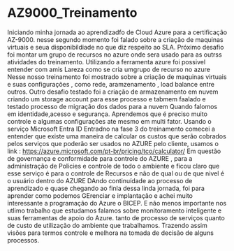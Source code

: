 

# AZ9000_Treinamento

Iniciando minha jornada ao aprendizadfo de Cloud Azure para a certificação AZ-9000. 
nesse segundo momento foi falado sobre a criação de maquinas virtuais e seua disponibildiade no que diz respeito ao SLA. 
Próximo desafio foi montar um grupo de recursos no azure onde sera usado para as outrss atividades do treinamento. Utilizando a ferramenta azure foi possivel entender com amis  Lareza como se cria umgrupo de recurso no azure 
Nesse nosso treinamento foi mostrado sobre a criação de maquinas virtuais e suas configurações , como rede, aramzenamento , load balance entre outros.
Outro desafio testado foi a criação de armazenamento em nuvem criando um storage account para esse processo e tabmem faalado e testado processo de migração dos dados para a nuvem
Quando falomos em identidade,acesso e segurança. Aprendemos que é preciso muito controle e algumas configurações ate mesmo em multi fator.
Usando o serviço Microsoft Entra ID
Entradno na fase 3 do treinamento comecei a entender que existe uma maneira de calcular os custos que serão cobrados pelos serviços que poderão ser usados no AZURE pelo cliente, usamos o link : https://azure.microsoft.com/pt-br/pricing/tco/calculator/
Em questão de governança e conformidade para controle do AZURE , para a administração de Policies e controle de todo o ambiente e ficou claro que esse serviço é para o controle de Recursos e não de qual ou de que nivel é o usuário dentro do AZURE
DAndo continuídade ao processo de aprendizado e quase chegando ao finla dessa linda jornada, foi para aprender como podemos GErenciar e implantação e achei muito interessante a programação do Azure o BICEP. 
E não menos importante nos utlimo trabalho que estudamos falamos sobre monitoramento inteligente e suas ferramentas de apoio do Azure. tanto de processo de serviços quanto de custo de utilização  do ambiente que trabalhamos. 
Trazendo assim visões para termos controle  e melhora na tomada de decisão de alguns processos.
